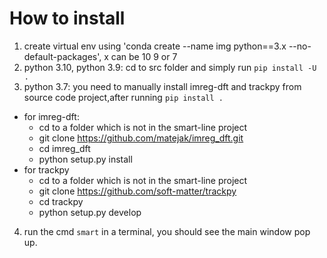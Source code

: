 # How to install 
1. create virtual env using 'conda create --name img python==3.x --no-default-packages', x can be 10 9 or 7
2. python 3.10, python 3.9: cd to src folder and simply run `pip install -U .`
3. python 3.7: you need to manually install imreg-dft and trackpy from source code project,after running `pip install .`
- for imreg-dft:
  - cd to a folder which is not in the smart-line project
  - git clone https://github.com/matejak/imreg_dft.git
  - cd imreg_dft
  - python setup.py install
- for trackpy
  - cd to a folder which is not in the smart-line project 
  - git clone https://github.com/soft-matter/trackpy
  - cd trackpy
  - python setup.py develop
4. run the cmd `smart` in a terminal, you should see the main window pop up.
